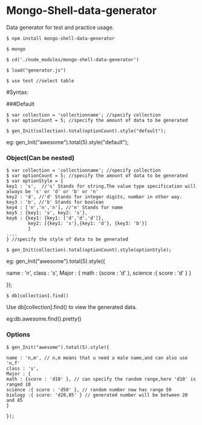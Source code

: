 # Mongo-Shell-data-generator
Data generator for test and practice usage.

```
$ npm install mongo-shell-data-generator

$ mongo

$ cd('./node_modules/mongo-shell-data-generator')

$ load("generator.js")

$ use test //select table

```
#Syntax:

###Default

```
$ var collection = 'collectionname'; //specify collection
$ var optionCount = 5; //specify the amount of data to be generated
```

```
$ gen_Init(collection).total(optionCount).style("default");
```

eg:
gen_Init("awesome").total(5).style("default");


### Object(Can be nested)


```
$ var collection = 'collectionname'; //specify collection
$ var optionCount = 5; //specify the amount of data to be generated
$ var optionStyle = {
key1 : 's',  //'s' Stands for string,The value type specification will always be 's' or 'd' or 'b' or 'n'
key2 : 'd', //'d' Stands for integer digits, number in other way.
key3 : 'b', //'b' Stands for boolean
key4 : ['n','n','n'], //'n' Stands for name
key5 : {key1: 's', key2: 's'},
key6 : {key1: {key1: ['d','d','d']},
        key2: [{key1: 's'},{key1: 'd'}, {key3: 'b'}]
        }
....
} //specify the style of data to be generated
```

```
$ gen_Init(collection).total(optionCount).style(optionStyle);
```
eg:
gen_Init("awesome").total(5).style({

name : 'n',
class : 's',
Major : {
math : {score : 'd' },
science :{ score : 'd' }
}

});
```
$ db[collection].find()
```
Use db[collection].find() to view the generated data.

eg:db.awesome.find().pretty()

### Options

```
$ gen_Init("awesome").total(5).style({
 
name : 'n,m', // n,m means that u need a male name,and can also use 'n,f'
class : 's',
Major : {
math : {score : 'd10' }, // can specify the random range,here 'd10' is ranged 10
science :{ score : 'd50' }, // random number now has range 50
biology :{ score: 'd20,85' } // generated number will be between 20 and 85
}
 
});
```
